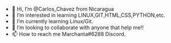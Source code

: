 - 👋 Hi, I’m @Carlos_Chavez from Nicaragua
- 👀 I’m interested in learning LINUX,GIT,HTML,CSS,PYTHON,etc.
- 🌱 I’m currently learning Linux/Git.
- 💞️ I’m looking to collaborate with anyone that help me!!
- 📫 How to reach me Marchanta#6288 Discord.

<!---
MarchCode/MarchCode is a ✨ special ✨ repository because its `README.md` (this file) appears on your GitHub profile.
You can click the Preview link to take a look at your changes.
--->
